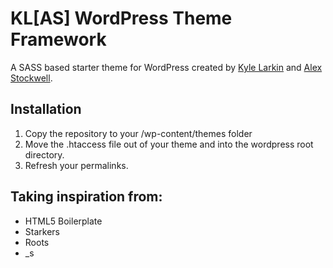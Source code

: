 KL[AS] WordPress Theme Framework
================================

A SASS based starter theme for WordPress created by <a href="http://kylelarkin.com/">Kyle Larkin</a> and <a href="http://astockwell.com/">Alex Stockwell</a>.

## Installation
1. Copy the repository to your /wp-content/themes folder
2. Move the .htaccess file out of your theme and into the wordpress root directory. 
3. Refresh your permalinks.

## Taking inspiration from:
- HTML5 Boilerplate
- Starkers
- Roots
- _s